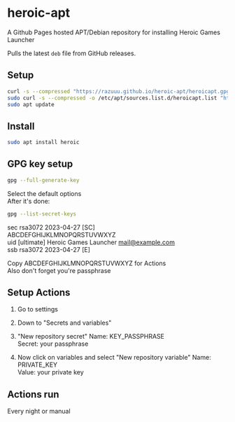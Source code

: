 # heroic-apt
A Github Pages hosted APT/Debian repository for installing Heroic Games Launcher  

Pulls the latest `deb` file from GitHub releases.


## Setup
```bash
curl -s --compressed "https://razuuu.github.io/heroic-apt/heroicapt.gpg" | gpg --dearmor | sudo tee /etc/apt/trusted.gpg.d/heroicapt.gpg > /dev/null
sudo curl -s --compressed -o /etc/apt/sources.list.d/heroicapt.list "https://razuuu.github.io/heroic-apt/heroicapt.list"
sudo apt update
```

## Install
```bash
sudo apt install heroic
```

## GPG key setup
```bash
gpg --full-generate-key
```

Select the default options  
After it's done:  

```bash
gpg --list-secret-keys
```


sec   rsa3072 2023-04-27 [SC]  
      ABCDEFGHIJKLMNOPQRSTUVWXYZ   
uid           [ultimate] Heroic Games Launcher <mail@example.com>  
ssb   rsa3072 2023-04-27 [E]  

Copy ABCDEFGHIJKLMNOPQRSTUVWXYZ for Actions  
Also don't forget you're passphrase  

## Setup Actions

1. Go to settings
2. Down to "Secrets and variables"
3. "New repository secret"
Name: KEY_PASSPHRASE  
Secret: your passphrase  

4. Now click on variables and select "New repository variable"
Name: PRIVATE_KEY  
Value: your private key  

## Actions run
Every night or manual  
